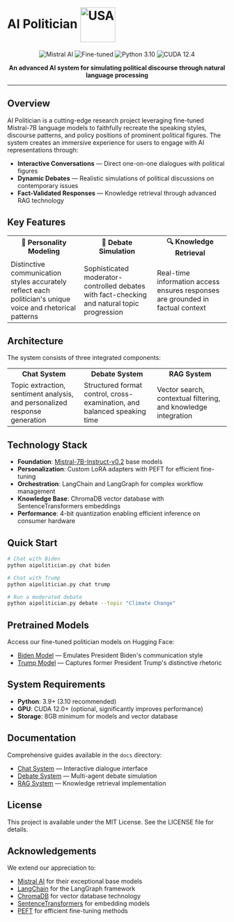 # AI Politician <img src="https://img.shields.io/badge/USA-Official-blue.svg" width="80" align="center" alt="USA">

<p align="center">
  <img src="https://img.shields.io/badge/Mistral--7B-Powered-0066CC?style=for-the-badge&logo=mistral&logoColor=white" alt="Mistral AI">
  <img src="https://img.shields.io/badge/Fine--tuned-Models-34C759?style=for-the-badge&logo=huggingface&logoColor=white" alt="Fine-tuned">
  <img src="https://img.shields.io/badge/Python-3.10-3776AB?style=for-the-badge&logo=python&logoColor=white" alt="Python 3.10">
  <img src="https://img.shields.io/badge/CUDA-12.4-76B900?style=for-the-badge&logo=nvidia&logoColor=white" alt="CUDA 12.4">
</p>

<p align="center">
  <b>An advanced AI system for simulating political discourse through natural language processing</b>
</p>

---

## Overview

AI Politician is a cutting-edge research project leveraging fine-tuned Mistral-7B language models to faithfully recreate the speaking styles, discourse patterns, and policy positions of prominent political figures. The system creates an immersive experience for users to engage with AI representations through:

- **Interactive Conversations** — Direct one-on-one dialogues with political figures
- **Dynamic Debates** — Realistic simulations of political discussions on contemporary issues
- **Fact-Validated Responses** — Knowledge retrieval through advanced RAG technology

## Key Features

<table>
  <tr>
    <td width="33%" align="center"><b>💬 Personality Modeling</b></td>
    <td width="33%" align="center"><b>🎤 Debate Simulation</b></td>
    <td width="33%" align="center"><b>🔍 Knowledge Retrieval</b></td>
  </tr>
  <tr>
    <td>Distinctive communication styles accurately reflect each politician's unique voice and rhetorical patterns</td>
    <td>Sophisticated moderator-controlled debates with fact-checking and natural topic progression</td>
    <td>Real-time information access ensures responses are grounded in factual context</td>
  </tr>
</table>

## Architecture

The system consists of three integrated components:

<table>
  <tr>
    <td width="33%" align="center"><b>Chat System</b></td>
    <td width="33%" align="center"><b>Debate System</b></td>
    <td width="33%" align="center"><b>RAG System</b></td>
  </tr>
  <tr>
    <td>Topic extraction, sentiment analysis, and personalized response generation</td>
    <td>Structured format control, cross-examination, and balanced speaking time</td>
    <td>Vector search, contextual filtering, and knowledge integration</td>
  </tr>
</table>

## Technology Stack

- **Foundation**: [Mistral-7B-Instruct-v0.2](https://huggingface.co/mistralai/Mistral-7B-Instruct-v0.2) base models
- **Personalization**: Custom LoRA adapters with PEFT for efficient fine-tuning
- **Orchestration**: LangChain and LangGraph for complex workflow management
- **Knowledge Base**: ChromaDB vector database with SentenceTransformers embeddings
- **Performance**: 4-bit quantization enabling efficient inference on consumer hardware

## Quick Start

```bash
# Chat with Biden
python aipolitician.py chat biden

# Chat with Trump
python aipolitician.py chat trump

# Run a moderated debate
python aipolitician.py debate --topic "Climate Change"
```

## Pretrained Models

Access our fine-tuned politician models on Hugging Face:

- [Biden Model](https://huggingface.co/nnat03/biden-mistral-adapter) — Emulates President Biden's communication style
- [Trump Model](https://huggingface.co/nnat03/trump-mistral-adapter) — Captures former President Trump's distinctive rhetoric

## System Requirements

- **Python**: 3.9+ (3.10 recommended)
- **GPU**: CUDA 12.0+ (optional, significantly improves performance)
- **Storage**: 8GB minimum for models and vector database

## Documentation

Comprehensive guides available in the `docs` directory:

- [Chat System](docs/chat.md) — Interactive dialogue interface
- [Debate System](docs/debate.md) — Multi-agent debate simulation
- [RAG System](docs/rag.md) — Knowledge retrieval implementation

## License

This project is available under the MIT License. See the LICENSE file for details.

## Acknowledgements

We extend our appreciation to:

- [Mistral AI](https://mistral.ai/) for their exceptional base models
- [LangChain](https://www.langchain.com/) for the LangGraph framework
- [ChromaDB](https://www.trychroma.com/) for vector database technology
- [SentenceTransformers](https://www.sbert.net/) for embedding models
- [PEFT](https://github.com/huggingface/peft) for efficient fine-tuning methods